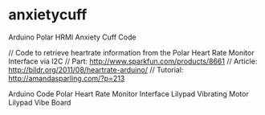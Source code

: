 anxietycuff
===========

Arduino Polar HRMI Anxiety Cuff Code

// Code to retrieve heartrate information from the Polar Heart Rate Monitor Interface via I2C
// Part: http://www.sparkfun.com/products/8661
// Article:  http://bildr.org/2011/08/heartrate-arduino/
// Tutorial: http://amandasparling.com/?p=213

Arduino Code
Polar Heart Rate Monitor Interface
Lilypad Vibrating Motor
Lilypad Vibe Board
